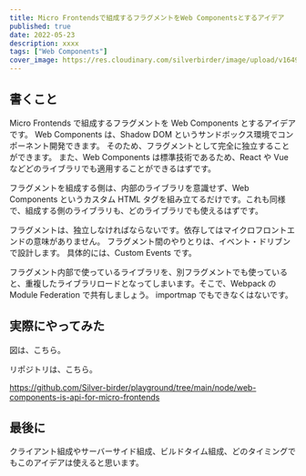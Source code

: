 ```yaml
---
title: Micro Frontendsで組成するフラグメントをWeb Componentsとするアイデア
published: true
date: 2022-05-23
description: xxxx
tags: ["Web Components"]
cover_image: https://res.cloudinary.com/silverbirder/image/upload/v1649683816/silver-birder.github.io/blog/kelly-sikkema-JRVxgAkzIsM-unsplash.jpg
---
```


## 書くこと

Micro Frontends で組成するフラグメントを Web Components とするアイデアです。
Web Components は、Shadow DOM というサンドボックス環境でコンポーネント開発できます。
そのため、フラグメントとして完全に独立することができます。
また、Web Components は標準技術であるため、React や Vue などどのライブラリでも適用することができるはずです。

フラグメントを組成する側は、内部のライブラリを意識せず、Web Components というカスタム HTML タグを組み立てるだけです。これも同様で、組成する側のライブラリも、どのライブラリでも使えるはずです。

フラグメントは、独立しなければならないです。依存してはマイクロフロントエンドの意味がありません。
フラグメント間のやりとりは、イベント・ドリブンで設計します。
具体的には、Custom Events です。

フラグメント内部で使っているライブラリを、別フラグメントでも使っていると、重複したライブラリロードとなってしまいます。そこで、Webpack の Module Federation で共有しましょう。
importmap でもできなくはないです。

## 実際にやってみた

図は、こちら。

リポジトリは、こちら。

https://github.com/Silver-birder/playground/tree/main/node/web-components-is-api-for-micro-frontends

## 最後に

クライアント組成やサーバーサイド組成、ビルドタイム組成、どのタイミングでもこのアイデアは使えると思います。

